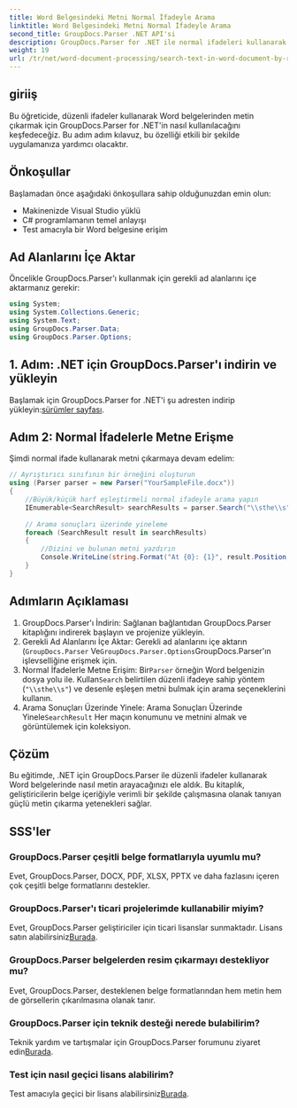 ```yaml
---
title: Word Belgesindeki Metni Normal İfadeyle Arama
linktitle: Word Belgesindeki Metni Normal İfadeyle Arama
second_title: GroupDocs.Parser .NET API'si
description: GroupDocs.Parser for .NET ile normal ifadeleri kullanarak Word belgelerinde metin aramayı öğrenin. Belirli içerikleri verimli bir şekilde çıkarın.
weight: 19
url: /tr/net/word-document-processing/search-text-in-word-document-by-regular-expression/
---
```

## giriiş
Bu öğreticide, düzenli ifadeler kullanarak Word belgelerinden metin çıkarmak için GroupDocs.Parser for .NET'in nasıl kullanılacağını keşfedeceğiz. Bu adım adım kılavuz, bu özelliği etkili bir şekilde uygulamanıza yardımcı olacaktır.
## Önkoşullar
Başlamadan önce aşağıdaki önkoşullara sahip olduğunuzdan emin olun:
- Makinenizde Visual Studio yüklü
- C# programlamanın temel anlayışı
- Test amacıyla bir Word belgesine erişim

## Ad Alanlarını İçe Aktar
Öncelikle GroupDocs.Parser'ı kullanmak için gerekli ad alanlarını içe aktarmanız gerekir:
```csharp
using System;
using System.Collections.Generic;
using System.Text;
using GroupDocs.Parser.Data;
using GroupDocs.Parser.Options;
```
## 1. Adım: .NET için GroupDocs.Parser'ı indirin ve yükleyin
 Başlamak için GroupDocs.Parser for .NET'i şu adresten indirip yükleyin:[sürümler sayfası](https://releases.groupdocs.com/parser/net/).
## Adım 2: Normal İfadelerle Metne Erişme
Şimdi normal ifade kullanarak metni çıkarmaya devam edelim:
```csharp
// Ayrıştırıcı sınıfının bir örneğini oluşturun
using (Parser parser = new Parser("YourSampleFile.docx"))
{
    //Büyük/küçük harf eşleştirmeli normal ifadeyle arama yapın
    IEnumerable<SearchResult> searchResults = parser.Search("\\sthe\\s", new SearchOptions(true, false, true));
    
    // Arama sonuçları üzerinde yineleme
    foreach (SearchResult result in searchResults)
    {
        //Dizini ve bulunan metni yazdırın
        Console.WriteLine(string.Format("At {0}: {1}", result.Position, result.Text));
    }
}
```
## Adımların Açıklaması
1. GroupDocs.Parser'ı İndirin: Sağlanan bağlantıdan GroupDocs.Parser kitaplığını indirerek başlayın ve projenize yükleyin.
2. Gerekli Ad Alanlarını İçe Aktar: Gerekli ad alanlarını içe aktarın (`GroupDocs.Parser` Ve`GroupDocs.Parser.Options`GroupDocs.Parser'ın işlevselliğine erişmek için.
3.  Normal İfadelerle Metne Erişim: Bir`Parser` örneğin Word belgenizin dosya yolu ile. Kullan`Search` belirtilen düzenli ifadeye sahip yöntem (`"\\sthe\\s"`) ve desenle eşleşen metni bulmak için arama seçeneklerini kullanın.
4.  Arama Sonuçları Üzerinde Yinele: Arama Sonuçları Üzerinde Yinele`SearchResult` Her maçın konumunu ve metnini almak ve görüntülemek için koleksiyon.

## Çözüm
Bu eğitimde, .NET için GroupDocs.Parser ile düzenli ifadeler kullanarak Word belgelerinde nasıl metin arayacağınızı ele aldık. Bu kitaplık, geliştiricilerin belge içeriğiyle verimli bir şekilde çalışmasına olanak tanıyan güçlü metin çıkarma yetenekleri sağlar.

## SSS'ler
### GroupDocs.Parser çeşitli belge formatlarıyla uyumlu mu?
Evet, GroupDocs.Parser, DOCX, PDF, XLSX, PPTX ve daha fazlasını içeren çok çeşitli belge formatlarını destekler.
### GroupDocs.Parser'ı ticari projelerimde kullanabilir miyim?
 Evet, GroupDocs.Parser geliştiriciler için ticari lisanslar sunmaktadır. Lisans satın alabilirsiniz[Burada](https://purchase.groupdocs.com/buy).
### GroupDocs.Parser belgelerden resim çıkarmayı destekliyor mu?
Evet, GroupDocs.Parser, desteklenen belge formatlarından hem metin hem de görsellerin çıkarılmasına olanak tanır.
### GroupDocs.Parser için teknik desteği nerede bulabilirim?
 Teknik yardım ve tartışmalar için GroupDocs.Parser forumunu ziyaret edin[Burada](https://forum.groupdocs.com/c/parser/17).
### Test için nasıl geçici lisans alabilirim?
 Test amacıyla geçici bir lisans alabilirsiniz[Burada](https://purchase.groupdocs.com/temporary-license/).